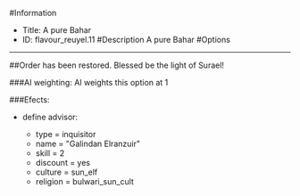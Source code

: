 #Information
 - Title: A pure Bahar
 - ID: flavour_reuyel.11
#Description
A pure Bahar
#Options

___
##Order has been restored. Blessed be the light of Surael!

###AI weighting:
AI weights this option at 1


###Efects:<ul><li>define advisor:</li><ul><li>type = inquisitor</li><li>name = "Galindan Elranzuir"</li><li>skill = 2</li><li>discount = yes</li><li>culture = sun_elf</li><li>religion = bulwari_sun_cult</li></ul></ul>
